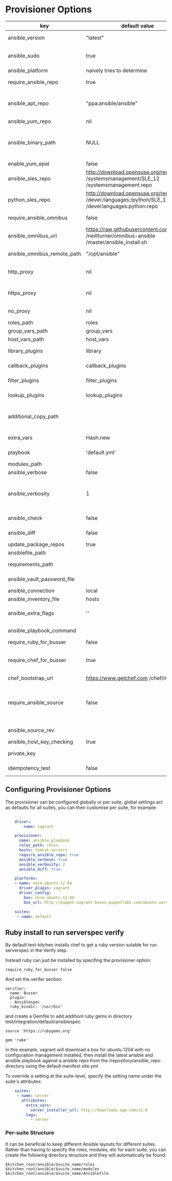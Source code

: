 
# Provisioner Options

key | default value | Notes
----|---------------|--------
ansible_version | "latest"| desired version, affects apt installs
ansible_sudo | true | drives whether ansible-playbook is executed as root or as the current authenticated user
ansible_platform | naively tries to determine | OS platform of server
require_ansible_repo | true | Set if using a ansible install from yum or apt repo
ansible_apt_repo | "ppa:ansible/ansible" | apt repo. see https://launchpad.net /~ansible/+archive/ubuntu/ansible or rquillo/ansible
ansible_yum_repo | nil | yum repo RH/Centos6
ansible_binary_path | NULL | If specified this will override the location where kitchen tries to run ansible-playbook from. ie: (ansible_binary_path: /usr/local/bin )
enable_yum_epel  | false | enable yum EPEL repo
ansible_sles_repo | http://download.opensuse.org/repositories /systemsmanagement/SLE_12 /systemsmanagement.repo | zypper suse ansible repo
python_sles_repo | http://download.opensuse.org/repositories /devel:/languages:/python/SLE_12 /devel:languages:python.repo | zypper suse python repo
require_ansible_omnibus | false | Set if using omnibus ansible pip install
ansible_omnibus_url | https://raw.githubusercontent.com /neillturner/omnibus-ansible /master/ansible_install.sh | omnibus ansible install location.
ansible_omnibus_remote_path | "/opt/ansible" | Server Installation location of an omnibus ansible install.
http_proxy | nil | use http proxy when installing puppet, packages and running puppet
https_proxy | nil | use https proxy when installing puppet, packages and running puppet
no_proxy | nil | list of URLs or IPs that should be excluded from proxying
roles_path | roles | ansible repo roles directory
group_vars_path | group_vars | ansible repo group_vars directory
host_vars_path | host_vars | ansible repo hosts directory
library_plugins | library | ansible repo library plugins directory
callback_plugins | callback_plugins | ansible repo callback_plugins directory
filter_plugins | filter_plugins | ansible repo filter_plugins directory
lookup_plugins | lookup_plugins | ansible repo lookup_plugins directory
additional_copy_path | | arbitrary array of files and directories to copy into test environment, relative to CWD. (eg, vars or included playbooks)
extra_vars | Hash.new | Hash to set the extra_vars passed to ansibile-playbook command
playbook | 'default.yml' | playbook for ansible-playbook to run
modules_path | | ansible repo manifests directory
ansible_verbose| false| Extra information logging
ansible_verbosity| 1| Sets the verbosity flag appropriately (e.g.: `1 => '-v', 2 => '-vv', 3 => '-vvv" ...`) Valid values are one of: `1, 2, 3, 4` OR `:info, :warn, :debug, :trace`.
ansible_check| false| Sets the `--check` flag when running Ansible
ansible_diff| false| Sets the `--diff` flag when running Ansible
update_package_repos| true| update OS repository metadata
ansiblefile_path | | Path to Ansiblefile
requirements_path | | Path to ansible-galaxy requirements
ansible_vault_password_file| | Path of Ansible Vault Password File
ansible_connection | local | use 'ssh' if host not localhost
ansible_inventory_file | hosts | Custom inventory file
ansible_extra_flags | '' | Additional options to pass to `ansible-playbook` -- e.g.: `'--skip-tags=redis'`
ansible_playbook_command | | Override the ansible playbook command
require_ruby_for_busser|false|install ruby to run busser for tests
require_chef_for_busser|true|install chef to run busser for tests. NOTE: kitchen 1.4 only requires ruby to run busser so this is not required.
chef_bootstrap_url |https://www.getchef.com /chef/install.sh| the chef install
require_ansible_source | false | Install Ansible from source using method described here: http://docs.ansible.com/ intro_installation.html#running-from-source. Only works on Debian/Ubuntu at present.
ansible_source_rev | | Branch or Tag to install ansible source
ansible_host_key_checking | true | strict host key checking in ssh
private_key | | ssh private key file for ssh connection
idempotency_test | false | Enable to test ansible playbook idempotency

## Configuring Provisioner Options

The provisioner can be configured globally or per suite, global settings act as defaults for all suites, you can then customise per suite, for example:

```yaml
    ---
    driver:
        name: vagrant

    provisioner:
      name: ansible_playbook
      roles_path: roles
      hosts: tomcat-servers
      require_ansible_repo: true
      ansible_verbose: true
      ansible_verbosity: 2
      ansible_diff: true

    platforms:
    - name: nocm_ubuntu-12.04
      driver_plugin: vagrant
      driver_config:
        box: nocm_ubuntu-12.04
        box_url: http://puppet-vagrant-boxes.puppetlabs.com/ubuntu-server-12042-x64-vbox4210-nocm.box

    suites:
     - name: default
```

## Ruby install to run serverspec verify

By default test-kitchen installs chef to get a ruby version sutable for run serverspec in the Verify step.

Instead ruby can just be installed by specifing the provisioner option:
```
require_ruby_for_busser false
```
And set the verifer section:
```
verifier:
  name: Busser
  plugin:
  - Ansiblespec
  ruby_bindir: '/usr/bin'
```
and create a Gemfile to add additionl ruby gems in directory test/integration/default/ansiblespec
```
source 'https://rubygems.org'

gem 'rake'
```

in this example, vagrant will download a box for ubuntu 1204 with no configuration management installed, then install the latest ansible and ansible playbook against a ansible repo from the /repository/ansible_repo directory using the default manifest site.yml

To override a setting at the suite-level, specify the setting name under the suite's attributes:

```yaml
    suites:
     - name: server
       attributes:
         extra_vars:
           server_installer_url: http://downloads.app.com/v1.0
         tags:
           - server
```

### Per-suite Structure

It can be beneficial to keep different Ansible layouts for different suites. Rather than having to specify the roles, modules, etc for each suite, you can create the following directory structure and they will automatically be found:

    $kitchen_root/ansible/$suite_name/roles
    $kitchen_root/ansible/$suite_name/modules
    $kitchen_root/ansible/$suite_name/Ansiblefile
